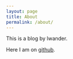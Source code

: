```yaml
---
layout: page
title: About
permalink: /about/
---
```


This is a blog by lwander.

Here I am on [github](https://github.com/lwander).

